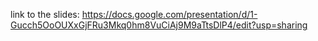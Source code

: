 link to the slides: https://docs.google.com/presentation/d/1-Gucch5OoOUXxGjFRu3Mkq0hm8VuCiAj9M9aTtsDlP4/edit?usp=sharing